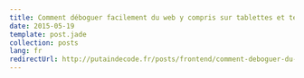 ```yaml
---
title: Comment déboguer facilement du web y compris sur tablettes et téléphones
date: 2015-05-19
template: post.jade
collection: posts
lang: fr
redirectUrl: http://putaindecode.fr/posts/frontend/comment-deboguer-du-web-sur-tablettes-et-telephones/
---
```

